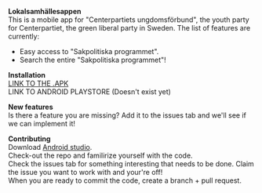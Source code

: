 <b>Lokalsamhällesappen</b>
<br>
This is a mobile app for "Centerpartiets ungdomsförbund", the youth party for Centerpartiet, the green liberal party in Sweden.
The list of features are currently:
 * Easy access to "Sakpolitiska programmet".
 * Search the entire "Sakpolitiska programmet"!
 
<b>Installation</b>
<br>
 <a href="https://drive.google.com/file/d/1jevb0-VoN9dmQVdIBDFMv2JW7TkHKRjj/view?usp=sharing">LINK TO THE .APK</a>
 <br>
 LINK TO ANDROID PLAYSTORE (Doesn't exist yet)
 
 <b>New features</b>
 <br>
 Is there a feature you are missing? Add it to the issues tab and we'll see if we can implement it!
 
<b>Contributing</b>
<br>
Download <a href="https://developer.android.com/studio">Android studio</a>.
<br>
Check-out the repo and familirize yourself with the code.
<br>
Check the issues tab for something interesting that needs to be done. Claim the issue you want to work with and your're off!
<br>
When you are ready to commit the code, create a branch + pull request.
